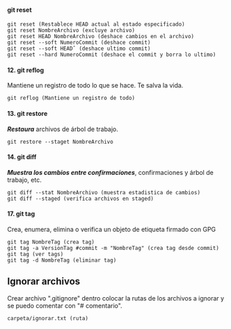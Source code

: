 #### git reset
~~~
git reset (Restablece HEAD actual al estado especificado)
git reset NombreArchivo (excluye archivo)
git reset HEAD NombreArchivo (deshace cambios en el archivo)
git reset --soft NumeroCommit (deshace commit)
git reset --soft HEADˆ (deshace ultimo commit)
git reset --hard NumeroCommit (deshace el commit y borra lo ultimo)
~~~

#### 12. git reflog 
Mantiene un registro de todo lo que se hace. Te salva la vida.
~~~
git reflog (Mantiene un registro de todo)
~~~

#### 13. git restore
___Restaura___ archivos de árbol de trabajo.

~~~
git restore --staget NombreArchivo
~~~

#### 14. git diff
___Muestra los cambios entre confirmaciones___, confirmaciones y árbol de trabajo, etc.

~~~
git diff --stat NombreArchivo (muestra estadistica de cambios)
git diff --staged (verifica archivos en staged)
~~~



#### 17. git tag
Crea, enumera, elimina o verifica un objeto de etiqueta firmado con GPG

~~~
git tag NombreTag (crea tag)
git tag -a VersionTag #commit -m "NombreTag" (crea tag desde commit) 
git tag (ver tags) 
git tag -d NombreTag (eliminar tag)
~~~

## Ignorar archivos
Crear archivo ".gitignore" dentro colocar la rutas de los archivos a ignorar y se puedo comentar con "# comentario".

~~~
carpeta/ignorar.txt (ruta) 
~~~